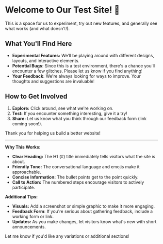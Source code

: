# Welcome to Our Test Site! 👋

This is a space for us to experiment, try out new features, and generally see what works (and what doesn't!).  

## What You'll Find Here

* **Experimental Features:** We'll be playing around with different designs, layouts, and interactive elements.
* **Potential Bugs:** Since this is a test environment, there's a chance you'll encounter a few glitches. Please let us know if you find anything!
* **Your Feedback:** We're always looking for ways to improve. Your thoughts and suggestions are invaluable!

## How to Get Involved

1. **Explore:** Click around, see what we're working on.
2. **Test:** If you encounter something interesting, give it a try!
3. **Share:** Let us know what you think through our feedback form (link coming soon!).

Thank you for helping us build a better website!

---

**Why This Works:**

* **Clear Heading:** The H1 (#) title immediately tells visitors what the site is about.
* **Friendly Tone:** The conversational language and emojis make it approachable.
* **Concise Information:** The bullet points get to the point quickly.
* **Call to Action:**  The numbered steps encourage visitors to actively participate.

**Additional Tips:**

* **Visuals:** Add a screenshot or simple graphic to make it more engaging.
* **Feedback Form:** If you're serious about gathering feedback, include a working form or link.
* **Updates:**  As you make changes, let visitors know what's new with short announcements.

Let me know if you'd like any variations or additional sections!
